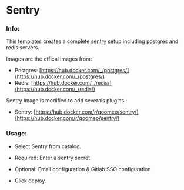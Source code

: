 # Sentry


### Info:
 This templates creates a complete [sentry](https://github.com/getsentry/sentry) setup including postgres and redis servers.

 Images are the offical images from:
 * Postgres: [https://hub.docker.com/_/postgres/](https://hub.docker.com/_/postgres/)
 * Redis: [https://hub.docker.com/_/redis/](https://hub.docker.com/_/redis/)

Sentry Image is modified to add severals plugins :
 * Sentry: [https://hub.docker.com/r/goomeo/sentry/](https://hub.docker.com/r/goomeo/sentry/)

### Usage:

 * Select Sentry from catalog.

 * Required: Enter a sentry secret

 * Optional: Email configuration & Gitlab SSO configuration

 * Click deploy.
